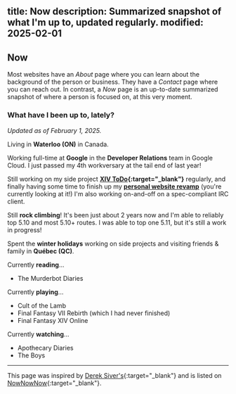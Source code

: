 title: Now
description: Summarized snapshot of what I'm up to, updated regularly.
modified: 2025-02-01
---

## <i class="fa-duotone fa-light fa-calendar-lines-pen me-1"></i>Now

Most websites have an _About_ page where you can learn about the background of the person
or business. They have a _Contact_ page where you can reach out. In contrast, a _Now_ page
is an up-to-date summarized snapshot of where a person is focused on, at this very moment.

### What have I been up to, lately?

_Updated as of February 1, 2025._

<i class="fa-duotone fa-light fa-location-dot color-red"></i>
Living in **Waterloo (ON)** in Canada.

<i class="fa-duotone fa-light fa-briefcase color-blue"></i>
Working full-time at **Google** in the **Developer Relations** team in Google Cloud. I just passed my 4th workversary at the tail end of last year!

<!-- <i class="fa-duotone fa-light fa-plane-departure color-aqua"></i>
Most recently arrived from a 3-weeks vacation in **Japan** and a 1-week trip in **Salt Lake City (UT)**. Photos incoming soon hopefully! -->

<i class="fa-duotone fa-light fa-seedling color-green"></i>
Still working on my side project **[XIV ToDo](https://xivtodo.com){:target="_blank"}** regularly, and finally
having some time to finish up my **[personal website revamp](/hello-world/)** (you're currently looking at it!) I'm also working on-and-off on a spec-compliant IRC client.

<i class="fa-duotone fa-light fa-person-hiking color-orange"></i>
Still **rock climbing**! It's been just about 2 years now and I'm able to reliably top 5.10 and most 5.10+ routes. I was able to top one 5.11, but it's still a work in progress!

<i class="fa-duotone fa-light fa-hat-santa color-red"></i>
Spent the **winter holidays** working on side projects and visiting friends & family in **Québec (QC)**.

<i class="fa-duotone fa-light fa-book color-purple"></i>
Currently **reading**...

- The Murderbot Diaries

<i class="fa-duotone fa-light fa-game-console-handheld color-orange"></i>
Currently **playing**...

- Cult of the Lamb
- Final Fantasy VII Rebirth (which I had never finished)
- Final Fantasy XIV Online

<i class="fa-duotone fa-light fa-tv-retro color-pink"></i>
Currently **watching**...

- Apothecary Diaries
- The Boys

---

This page was inspired by [Derek Siver's](https://sive.rs/now){:target="_blank"} and is listed on [NowNowNow](https://nownownow.com/){:target="_blank"}.